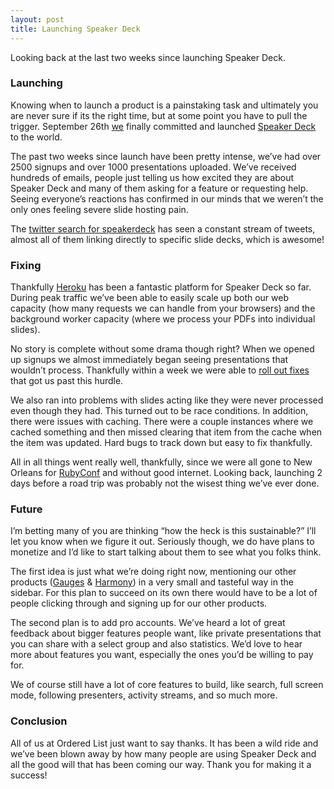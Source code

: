 ```yaml
---
layout: post
title: Launching Speaker Deck
---
```


Looking back at the last two weeks since launching Speaker Deck.

### Launching

Knowing when to launch a product is a painstaking task and ultimately
you are never sure if its the right time, but at some point you have to
pull the trigger. September 26th [we](http://orderedlist.com/the-team/)
finally committed and launched [Speaker Deck](http://speakerdeck.com) to
the world.

The past two weeks since launch have been pretty intense, we’ve had over
2500 signups and over 1000 presentations uploaded. We’ve received
hundreds of emails, people just telling us how excited they are about
Speaker Deck and many of them asking for a feature or requesting help.
Seeing everyone’s reactions has confirmed in our minds that we weren’t
the only ones feeling severe slide hosting pain.

The [twitter search for
speakerdeck](http://twitter.com/#!/search/speakerdeck) has seen a
constant stream of tweets, almost all of them linking directly to
specific slide decks, which is awesome!

### Fixing

Thankfully [Heroku](http://heroku.com) has been a fantastic platform for
Speaker Deck so far. During peak traffic we’ve been able to easily scale
up both our web capacity (how many requests we can handle from your
browsers) and the background worker capacity (where we process your PDFs
into individual slides).

No story is complete without some drama though right? When we opened up
signups we almost immediately began seeing presentations that wouldn’t
process. Thankfully within a week we were able to [roll out
fixes](http://jonmagic.com/blog/archives/2011/10/06/grim-multiprocessor-to-the-rescue/)
that got us past this hurdle.

We also ran into problems with slides acting like they were never
processed even though they had. This turned out to be race conditions.
In addition, there were issues with caching. There were a couple
instances where we cached something and then missed clearing that item
from the cache when the item was updated. Hard bugs to track down but
easy to fix thankfully.

All in all things went really well, thankfully, since we were all gone
to New Orleans for [RubyConf](http://rubyconf.org) and without good
internet. Looking back, launching 2 days before a road trip was probably
not the wisest thing we’ve ever done.

### Future

I’m betting many of you are thinking “how the heck is this sustainable?”
I’ll let you know when we figure it out. Seriously though, we do have
plans to monetize and I’d like to start talking about them to see what
you folks think.

The first idea is just what we’re doing right now, mentioning our other
products ([Gauges](http://get.gaug.es) &
[Harmony](http://get.harmonyapp.com)) in a very small and tasteful way
in the sidebar. For this plan to succeed on its own there would have to
be a lot of people clicking through and signing up for our other
products.

The second plan is to add pro accounts. We’ve heard a lot of great
feedback about bigger features people want, like private presentations
that you can share with a select group and also statistics. We’d love to
hear more about features you want, especially the ones you’d be willing
to pay for.

We of course still have a lot of core features to build, like search,
full screen mode, following presenters, activity streams, and so much
more.

### Conclusion

All of us at Ordered List just want to say thanks. It has been a wild
ride and we’ve been blown away by how many people are using Speaker Deck
and all the good will that has been coming our way. Thank you for making
it a success!
